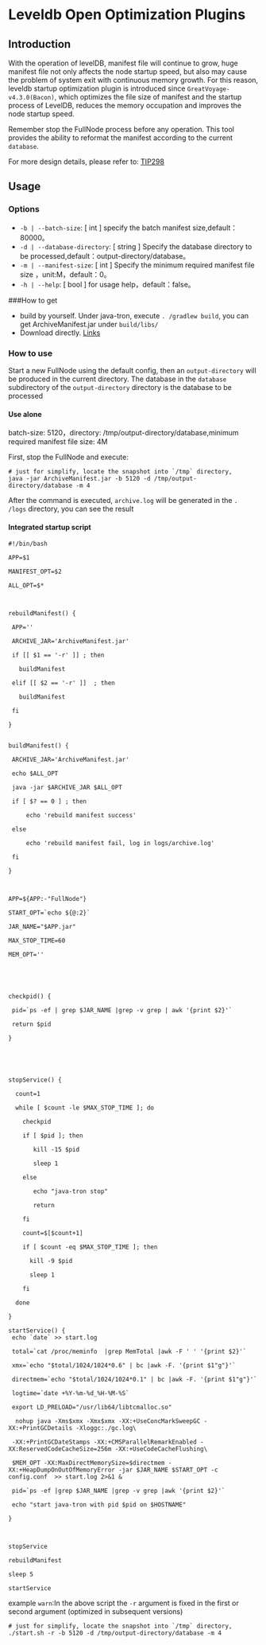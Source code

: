# Leveldb Open Optimization Plugins

## Introduction

With the operation of levelDB, manifest file will continue to grow, huge manifest file not only affects the node startup speed, but also may cause the problem of system exit with continuous memory growth.
For this reason, leveldb startup optimization plugin is introduced since `GreatVoyage-v4.3.0(Bacon)`, which optimizes the file size of manifest and the startup process of LevelDB, reduces the memory occupation and improves the node startup speed.


Remember stop the FullNode process before any operation. This tool provides the ability to reformat the manifest according to the current `database`.

For more design details, please refer to: [TIP298](https://github.com/tronprotocol/tips/issues/298)

## Usage

### Options

- `-b | --batch-size`: [ int ]  specify the batch manifest size,default：80000。
- `-d | --database-directory`: [ string ]  Specify the database directory to be processed,default：output-directory/database。
- `-m | --manifest-size`: [ int ] Specify the minimum required manifest file size ，unit:M，default：0。
- `-h | --help`: [ bool ]  for usage help，default：false。

###How to get
- build by yourself.
  Under java-tron, execute ``. /gradlew build``, you can get ArchiveManifest.jar under `build/libs/`
- Download directly.
  [Links](https://github.com/tronprotocol/java-tron/releases)

### How to use

Start a new FullNode using the default config, then an `output-directory` will be produced in the current directory.
The database in the `database` subdirectory of the `output-directory` directory is the database to be processed

#### Use alone
batch-size: 5120，directory: /tmp/output-directory/database,minimum required manifest file size:  4M

First, stop the FullNode and execute:

```shell
# just for simplify, locate the snapshot into `/tmp` directory,
java -jar ArchiveManifest.jar -b 5120 -d /tmp/output-directory/database -m 4
```

After the command is executed, `archive.log` will be generated in the `. /logs` directory, you can see the result

#### Integrated startup script


```shell
#!/bin/bash

APP=$1

MANIFEST_OPT=$2

ALL_OPT=$*



rebuildManifest() {

 APP=''

 ARCHIVE_JAR='ArchiveManifest.jar'

 if [[ $1 == '-r' ]] ; then

   buildManifest

 elif [[ $2 == '-r' ]]  ; then

   buildManifest

 fi

}


buildManifest() {

 ARCHIVE_JAR='ArchiveManifest.jar'

 echo $ALL_OPT

 java -jar $ARCHIVE_JAR $ALL_OPT

 if [ $? == 0 ] ; then

     echo 'rebuild manifest success'

 else

     echo 'rebuild manifest fail, log in logs/archive.log'

 fi

}



APP=${APP:-"FullNode"}

START_OPT=`echo ${@:2}`

JAR_NAME="$APP.jar"

MAX_STOP_TIME=60

MEM_OPT=''





checkpid() {

 pid=`ps -ef | grep $JAR_NAME |grep -v grep | awk '{print $2}'`

 return $pid

}





stopService() {

  count=1

  while [ $count -le $MAX_STOP_TIME ]; do

    checkpid

    if [ $pid ]; then

       kill -15 $pid

       sleep 1

    else

       echo "java-tron stop"

       return

    fi

    count=$[$count+1]

    if [ $count -eq $MAX_STOP_TIME ]; then

      kill -9 $pid

      sleep 1

    fi

  done

}

startService() {
 echo `date` >> start.log

 total=`cat /proc/meminfo  |grep MemTotal |awk -F ' ' '{print $2}'`

 xmx=`echo "$total/1024/1024*0.6" | bc |awk -F. '{print $1"g"}'`

 directmem=`echo "$total/1024/1024*0.1" | bc |awk -F. '{print $1"g"}'`

 logtime=`date +%Y-%m-%d_%H-%M-%S`

 export LD_PRELOAD="/usr/lib64/libtcmalloc.so"

  nohup java -Xms$xmx -Xmx$xmx -XX:+UseConcMarkSweepGC -XX:+PrintGCDetails -Xloggc:./gc.log\

 -XX:+PrintGCDateStamps -XX:+CMSParallelRemarkEnabled -XX:ReservedCodeCacheSize=256m -XX:+UseCodeCacheFlushing\

 $MEM_OPT -XX:MaxDirectMemorySize=$directmem -XX:+HeapDumpOnOutOfMemoryError -jar $JAR_NAME $START_OPT -c config.conf  >> start.log 2>&1 &

 pid=`ps -ef |grep $JAR_NAME |grep -v grep |awk '{print $2}'`

 echo "start java-tron with pid $pid on $HOSTNAME"

}



stopService

rebuildManifest

sleep 5

startService
```
 example
`warn`:In the above script the `-r` argument is fixed in the first or second argument (optimized in subsequent versions)
```shell
# just for simplify, locate the snapshot into `/tmp` directory,
./start.sh -r -b 5120 -d /tmp/output-directory/database -m 4
````

